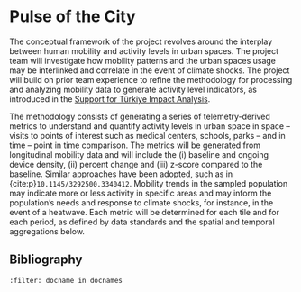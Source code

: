 # Pulse of the City

The conceptual framework of the project revolves around the interplay between human mobility and activity levels in urban spaces. The project team will investigate how mobility patterns and the urban spaces usage may be interlinked and correlate in the event of climate shocks. The project will build on prior team experience to refine the methodology for processing and analyzing mobility data to generate activity level indicators, as introduced in the [Support for Türkiye Impact Analysis](https://datapartnership.github.io/turkiye-earthquake-impact/notebooks/mobility/README.html).  

The methodology consists of generating a series of telemetry-derived metrics to understand and quantify activity levels in urban space in space – visits to points of interest such as medical centers, schools, parks – and in time – point in time comparison. The metrics will be generated from longitudinal mobility data and will include the (i) baseline and ongoing device density, (ii) percent change and (iii) z-score compared to the baseline. Similar approaches have been adopted, such as in {cite:p}`10.1145/3292500.3340412`. Mobility trends in the sampled population may indicate more or less activity in specific areas and may inform the population’s needs and response to climate shocks, for instance, in the event of a heatwave. Each metric will be determined for each tile and for each period, as defined by data standards and the spatial and temporal aggregations below.

## Bibliography

```{bibliography}
:filter: docname in docnames
```
